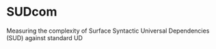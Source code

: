# SUDcom
Measuring the complexity of Surface Syntactic Universal Dependencies (SUD) against standard UD
